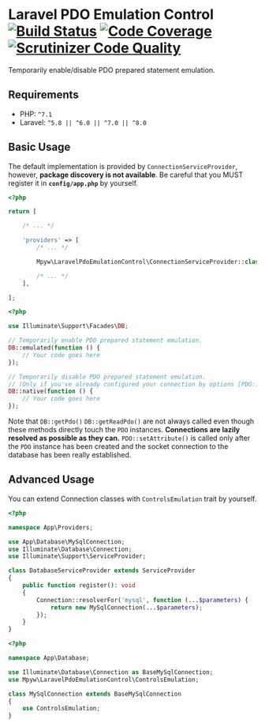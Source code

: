 # Laravel PDO Emulation Control<br>[![Build Status](https://github.com/mpyw/laravel-pdo-emulation-control/actions/workflows/ci.yml/badge.svg?branch=master)](https://github.com/mpyw/laravel-pdo-emulation-control/actions) [![Code Coverage](https://scrutinizer-ci.com/g/mpyw/laravel-pdo-emulation-control/badges/coverage.png?b=master)](https://scrutinizer-ci.com/g/mpyw/laravel-pdo-emulation-control/?branch=master) [![Scrutinizer Code Quality](https://scrutinizer-ci.com/g/mpyw/laravel-pdo-emulation-control/badges/quality-score.png?b=master)](https://scrutinizer-ci.com/g/mpyw/laravel-pdo-emulation-control/?branch=master)

Temporarily enable/disable PDO prepared statement emulation.

## Requirements

- PHP: `^7.1`
- Laravel: `^5.8 || ^6.0 || ^7.0 || ^8.0`

## Basic Usage

The default implementation is provided by `ConnectionServiceProvider`, however, **package discovery is not available**.
Be careful that you MUST register it in **`config/app.php`** by yourself.

```php
<?php

return [

    /* ... */

    'providers' => [
        /* ... */

        Mpyw\LaravelPdoEmulationControl\ConnectionServiceProvider::class,

        /* ... */
    ],

];
```

```php
<?php

use Illuminate\Support\Facades\DB;

// Temporarily enable PDO prepared statement emulation.
DB::emulated(function () {
    // Your code goes here
});

// Temporarily disable PDO prepared statement emulation.
// (Only if you've already configured your connection by options [PDO::ATTR_EMULATE_PREPARES => true])
DB::native(function () {
    // Your code goes here    
});
```

Note that `DB::getPdo()` `DB::getReadPdo()` are not always called even though these methods directly touch the `PDO` instances.
**Connections are lazily resolved as possible as they can.**
`PDO::setAttribute()` is called only after the `PDO` instance has been created and the socket connection to the database has been really established.

## Advanced Usage

You can extend Connection classes with `ControlsEmulation` trait by yourself.

```php
<?php

namespace App\Providers;

use App\Database\MySqlConnection;
use Illuminate\Database\Connection;
use Illuminate\Support\ServiceProvider;

class DatabaseServiceProvider extends ServiceProvider
{
    public function register(): void
    {
        Connection::resolverFor('mysql', function (...$parameters) {
            return new MySqlConnection(...$parameters);
        });
    }
}
```

```php
<?php

namespace App\Database;

use Illuminate\Database\Connection as BaseMySqlConnection;
use Mpyw\LaravelPdoEmulationControl\ControlsEmulation;

class MySqlConnection extends BaseMySqlConnection
{
    use ControlsEmulation;
}
```
